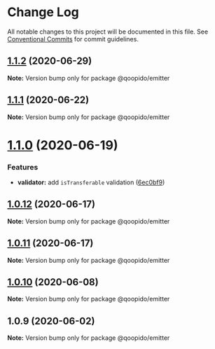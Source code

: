 # Change Log

All notable changes to this project will be documented in this file.
See [Conventional Commits](https://conventionalcommits.org) for commit guidelines.

## [1.1.2](https://github.com/dlueth/qoopido/compare/@qoopido/emitter@1.1.1...@qoopido/emitter@1.1.2) (2020-06-29)

**Note:** Version bump only for package @qoopido/emitter





## [1.1.1](https://github.com/dlueth/qoopido/compare/@qoopido/emitter@1.1.0...@qoopido/emitter@1.1.1) (2020-06-22)

**Note:** Version bump only for package @qoopido/emitter





# [1.1.0](https://github.com/dlueth/qoopido/compare/@qoopido/emitter@1.0.12...@qoopido/emitter@1.1.0) (2020-06-19)


### Features

* **validator:** add `isTransferable` validation ([6ec0bf9](https://github.com/dlueth/qoopido/commit/6ec0bf9d9966bf042cee4c977d4517399d1671b6))





## [1.0.12](https://github.com/dlueth/qoopido/compare/@qoopido/emitter@1.0.11...@qoopido/emitter@1.0.12) (2020-06-17)

**Note:** Version bump only for package @qoopido/emitter





## [1.0.11](https://github.com/dlueth/qoopido/compare/@qoopido/emitter@1.0.10...@qoopido/emitter@1.0.11) (2020-06-17)

**Note:** Version bump only for package @qoopido/emitter





## [1.0.10](https://github.com/dlueth/qoopido/compare/@qoopido/emitter@1.0.9...@qoopido/emitter@1.0.10) (2020-06-08)

**Note:** Version bump only for package @qoopido/emitter





## 1.0.9 (2020-06-02)

**Note:** Version bump only for package @qoopido/emitter

